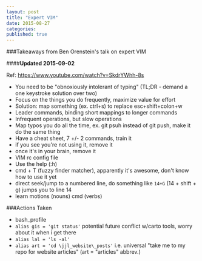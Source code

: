 ```yaml
---
layout: post
title: "Expert VIM"
date: 2015-08-27
categories: 
published: true
---
```


###Takeaways from Ben Orenstein's talk on expert VIM

####**Updated 2015-09-02**

Ref: https://www.youtube.com/watch?v=SkdrYWhh-8s

* You need to be "obnoxiously intolerant of typing" (TL;DR - demand a one keystroke solution over two)
* Focus on the things you do frequently, maximize value for effort
 * Solution: map something (ex. ctrl+s) to replace esc+shift+colon+w
 * Leader commands, binding short mappings to longer commands
 * Infrequent operations, but slow operations
 * Map typos you do all the time, ex. git psuh instead of git push, make it do the same thing
* Have a cheat sheet, 7 +/- 2 commands, train it
 * if you see you're not using it, remove it
 * once it's in your brain, remove it
* VIM rc config file
* Use the help (:h)
* cmd + T (fuzzy finder matcher), apparently it's awesome, don't know how to use it yet
* direct seek/jump to a numbered line, do something like `14+G` (14 + shift + g) jumps you to line 14
* learn motions (nouns) cmd (verbs)

###Actions Taken

* bash_profile
 * `alias gis = 'git status'` potential future conflict w/carto tools, worry about it when i get there
 * `alias lal = 'ls -al'`
 * `alias art = 'cd \jjl_website\_posts'` i.e. universal "take me to my repo for website articles" (art = "articles" abbrev.)